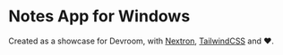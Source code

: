# Notes App for Windows

Created as a showcase for Devroom, with [Nextron](https://github.com/saltyshiomix/nextron), [TailwindCSS](https://tailwindcss.com/) and ❤️.
